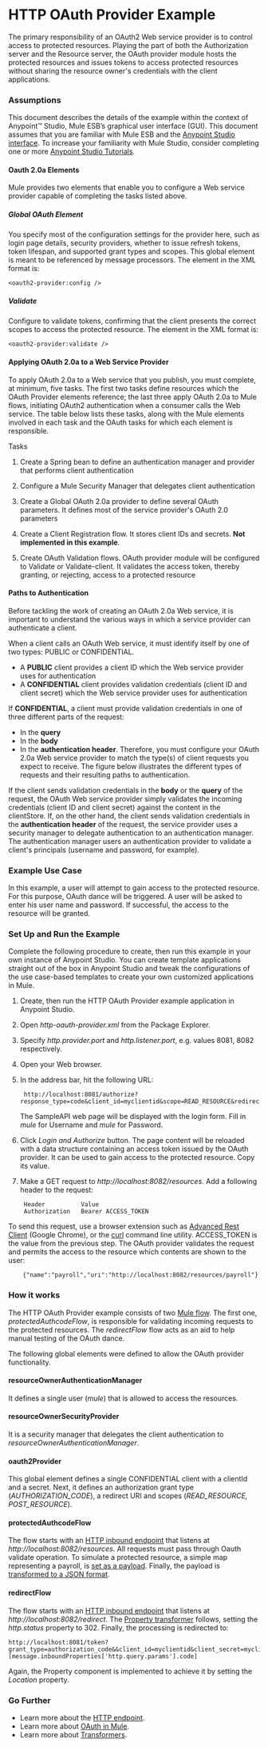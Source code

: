 # HTTP OAuth Provider Example

The primary responsibility of an OAuth2 Web service provider is to control access to protected resources. Playing the part of both the Authorization server and the Resource server, the OAuth provider module hosts the protected resources and issues tokens to access protected resources without sharing the resource owner's credentials with the client applications. 

### Assumptions

This document describes the details of the example within the context of Anypoint™ Studio, Mule ESB’s graphical user interface (GUI). This document assumes that you are familiar with Mule ESB and the [Anypoint Studio interface](http://www.mulesoft.org/documentation/display/current/Anypoint+Studio+Essentials). To increase your familiarity with Mule Studio, consider completing one or more [Anypoint Studio Tutorials](http://www.mulesoft.org/documentation/display/current/Basic+Studio+Tutorial).

#### Oauth 2.0a Elements

Mule provides two elements that enable you to configure a Web service provider capable of completing the tasks listed above.

##### Global OAuth Element
	
You specify most of the configuration settings for the provider here, such as login page details, security providers, whether to issue refresh tokens, token lifespan, and supported grant types and scopes. This global element is meant to be referenced by message processors. The element in the XML format is:
	
	<oauth2-provider:config />

##### Validate

Configure to validate tokens, confirming that the client presents the correct scopes to access the protected resource. The element in the XML format is:

	<oauth2-provider:validate /> 

#### Applying OAuth 2.0a to a Web Service Provider

To apply OAuth 2.0a to a Web service that you publish, you must complete, at minimum, five tasks. The first two tasks define resources which the OAuth Provider elements reference; the last three apply OAuth 2.0a to Mule flows, initiating OAuth2 authentication when a consumer calls the Web service. The table below lists these tasks, along with the Mule elements involved in each task and the OAuth tasks for which each element is responsible.

Tasks

1. Create a Spring bean to define an authentication manager and provider that performs client authentication

2. Configure a Mule Security Manager that delegates client authentication

3. Create a Global OAuth 2.0a provider to define several OAuth parameters. It defines most of the service provider's OAuth 2.0 parameters

4. Create a Client Registration flow. It stores client IDs and secrets. **Not implemented in this example**.

5. Create OAuth Validation flows. OAuth provider module will be configured to Validate or Validate-client. It validates the access token, thereby granting, or rejecting, access to a protected resource

#### Paths to Authentication

Before tackling the work of creating an OAuth 2.0a Web service, it is important to understand the various ways in which a service provider can authenticate a client.

When a client calls an OAuth Web service, it must identify itself by one of two types: PUBLIC or CONFIDENTIAL.

+ A **PUBLIC** client provides a client ID which the Web service provider uses for authentication
+ A **CONFIDENTIAL** client provides validation credentials (client ID and client secret) which the Web service provider uses for authentication

If **CONFIDENTIAL**, a client must provide validation credentials in one of three different parts of the request:

+ In the **query**
+ In the **body**
+ In the **authentication header**. Therefore, you must configure your OAuth 2.0a Web service provider to match the type(s) of client requests you expect to receive. The figure below illustrates the different types of requests and their resulting paths to authentication.

If the client sends validation credentials in the **body** or the **query** of the request, the OAuth Web service provider simply validates the incoming credentials (client ID and client secret) against the content in the clientStore. If, on the other hand, the client sends validation credentials in the **authentication header** of the request, the service provider uses a security manager to delegate authentication to an authentication manager. The authentication manager users an authentication provider to validate a client's principals (username and password, for example).

### Example Use Case

In this example, a user will attempt to gain access to the protected resource. For this purpose, OAuth dance will be triggered. A user will be asked to enter his user name and password. If successful, the access to the resource will be granted.  

### Set Up and Run the Example ###

Complete the following procedure to create, then run this example in your own instance of Anypoint Studio. You can create template applications straight out of the box in Anypoint Studio and tweak the configurations of the use case-based templates to create your own customized applications in Mule.

1. Create, then run the HTTP OAuth Provider example application in Anypoint Studio.
2. Open *http-oauth-provider.xml* from the Package Explorer.
3. Specify *http.provider.port* and *http.listener.port*, e.g. values 8081, 8082 respectively. 
3. Open your Web browser.
3. In the address bar, hit the following URL: 

		http://localhost:8081/authorize?response_type=code&client_id=myclientid&scope=READ_RESOURCE&redirect_uri=http://localhost:8082/redirect 

	The SampleAPI web page will be displayed with the login form. Fill in *mule* for Username and *mule* for Password.

4. Click *Login and Authorize* button. The page content will be reloaded with a data structure containing an access token issued by the OAuth provider. It can be used to gain access to the protected resource. Copy its value.
5. Make a GET request to *http://localhost:8082/resources*. Add a following header to the request:

		Header			Value
		Authorization	Bearer ACCESS_TOKEN

To send this request, use a browser extension such as [Advanced Rest Client](https://chrome.google.com/webstore/detail/advanced-rest-client/hgmloofddffdnphfgcellkdfbfbjeloo) (Google Chrome), or the [curl](http://curl.haxx.se/) command line utility.
ACCESS_TOKEN is the value from the previous step. The OAuth provider validates the request and permits the access to the resource which contents are shown to the user:

		{"name":"payroll","uri":"http://localhost:8082/resources/payroll"} 

### How it works

The HTTP OAuth Provider example consists of two [Mule flow](http://www.mulesoft.org/documentation/display/current/Mule+Application+Architecture). The first one, *protectedAuthcodeFlow*, is responsible for validating incoming requests to the protected resources. The *redirectFlow* flow acts as an aid to help manual testing of the OAuth dance.

The following global elements were defined to allow the OAuth provider functionality. 

#### resourceOwnerAuthenticationManager

It defines a single user (*mule*) that is allowed to access the resources.

#### resourceOwnerSecurityProvider

It is a security manager that delegates the client authentication to *resourceOwnerAuthenticationManager*.

#### oauth2Provider

This global element defines a single CONFIDENTIAL client with a clientId and a secret. Next, it defines an authorization grant type (*AUTHORIZATION_CODE*), a redirect URI and scopes (*READ_RESOURCE, POST_RESOURCE*). 

#### protectedAuthcodeFlow

The flow starts with an [HTTP inbound endpoint](http://www.mulesoft.org/documentation/display/current/HTTP+Connector) that listens at *http://localhost:8082/resources*. All requests must pass through Oauth validate operation. To simulate a protected resource, a simple map representing a payroll, is [set as a payload](http://www.mulesoft.org/documentation/display/current/Set+Payload+Transformer+Reference). Finally, the payload is [transformed to a JSON format](http://www.mulesoft.org/documentation/display/current/Transformers).

#### redirectFlow
 
The flow starts with an [HTTP inbound endpoint](http://www.mulesoft.org/documentation/display/current/HTTP+Connector) that listens at *http://localhost:8082/redirect*. The [Property transformer](http://www.mulesoft.org/documentation/display/current/Property+Transformer+Reference) follows, setting the *http.status* property to 302. Finally, the processing is redirected to:

	http://localhost:8081/token?grant_type=authorization_code&&client_id=myclientid&client_secret=myclientsecret&code=#[message.inboundProperties['http.query.params'].code] 

Again, the Property component is implemented to achieve it by setting the *Location* property.

### Go Further

- Learn more about the [HTTP endpoint](http://www.mulesoft.org/documentation/display/current/HTTP+Connector).
- Learn more about [OAuth in Mule](http://www.mulesoft.org/documentation/display/current/Creating+an+OAuth+2.0a+Web+Service+Provider).
- Learn more about [Transformers](http://www.mulesoft.org/documentation/display/current/Transformers).